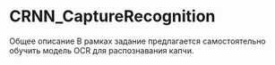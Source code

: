 # CRNN_CaptureRecognition

Общее описание
В рамках задание предлагается самостоятельно обучить модель OCR для распознавания
капчи.